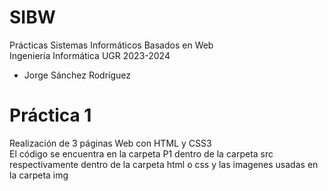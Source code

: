 # SIBW

Prácticas Sistemas Informáticos Basados en Web  
Ingeniería Informática UGR 2023-2024

 - Jorge Sánchez Rodríguez

# Práctica 1
Realización de 3 páginas Web con HTML y CSS3  
El código se encuentra en la carpeta P1 dentro de la carpeta src respectivamente dentro de la carpeta html o css y las imagenes usadas en la carpeta img
